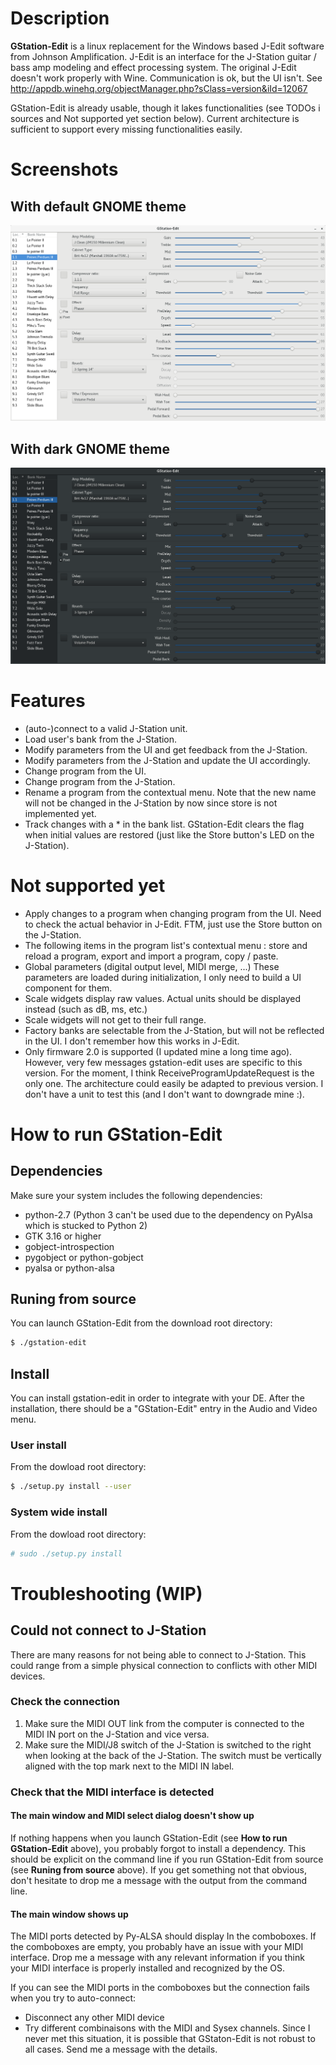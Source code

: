 # Description
**GStation-Edit** is a linux replacement for the Windows based J-Edit software
from Johnson Amplification. J-Edit is an interface for the J-Station guitar /
bass amp modeling and effect processing system.
The original J-Edit doesn't work properly with Wine. Communication is ok,
but the UI isn't. See http://appdb.winehq.org/objectManager.php?sClass=version&iId=12067

GStation-Edit is already usable, though it lakes functionalities (see TODOs i
sources and Not supported yet section below). Current architecture is sufficient
to support every missing functionalities easily.

# Screenshots
## With default GNOME theme
![Default theme](assets/gstation-edit_default-theme.png)
<br/>
## With dark GNOME theme
![Dark theme](assets/gstation-edit_dark-theme.png)


# Features
- (auto-)connect to a valid J-Station unit.
- Load user's bank from the J-Station.
- Modify parameters from the UI and get feedback from the J-Station.
- Modify parameters from the J-Station and update the UI accordingly.
- Change program from the UI.
- Change program from the J-Station.
- Rename a program from the contextual menu. Note that the new name will not be
changed in the J-Station by now since store is not implemented yet.
- Track changes with a * in the bank list. GStation-Edit clears the flag when
initial values are restored (just like the Store button's LED on the J-Station).


# Not supported yet
- Apply changes to a program when changing program from the UI. Need to check
the actual behavior in J-Edit. FTM, just use the Store button on the J-Station.
- The following items in the program list's contextual menu : store and reload
a program, export and import a program, copy / paste.
- Global parameters (digital output level, MIDI merge, ...) These parameters are
loaded during initialization, I only need to build a UI component for them.
- Scale widgets display raw values. Actual units should be displayed instead
(such as dB, ms, etc.)
- Scale widgets will not get to their full range.
- Factory banks are selectable from the J-Station, but will not be reflected
in the UI. I don't remember how this works in J-Edit.
- Only firmware 2.0 is supported (I updated mine a long time ago). However,
very few messages gstation-edit uses are specific to this version.
For the moment, I think ReceiveProgramUpdateRequest is the only one.
The architecture could easily be adapted to previous version.
I don't have a unit to test this (and I don't want to downgrade mine :).


# How to run GStation-Edit
## Dependencies
Make sure your system includes the following dependencies:
- python-2.7 (Python 3 can't be used due to the dependency on PyAlsa which
is stucked to Python 2)
- GTK 3.16 or higher
- gobject-introspection
- pygobject or python-gobject
- pyalsa or python-alsa

## Runing from source
You can launch GStation-Edit from the download root directory:
``` bash
$ ./gstation-edit
```

## Install
You can install gstation-edit in order to integrate with your DE.
After the installation, there should be a "GStation-Edit" entry in
the Audio and Video menu.
### User install
From the dowload root directory:
``` bash
$ ./setup.py install --user
```
### System wide install
From the dowload root directory:
``` bash
# sudo ./setup.py install
```


# Troubleshooting (WIP)
## Could not connect to J-Station
There are many reasons for not being able to connect to J-Station. 
This could range from a simple physical connection to conflicts
with other MIDI devices.

### Check the connection
1. Make sure the MIDI OUT link from the computer is connected to
the MIDI IN port on the J-Station and vice versa.
2. Make sure the MIDI/J8 switch of the J-Station is switched to
the right when looking at the back of the J-Station. The switch must
be vertically aligned with the top mark next to the MIDI IN label.

### Check that the MIDI interface is detected

#### The main window and MIDI select dialog doesn't show up
If nothing happens when you launch GStation-Edit (see **How to run
GStation-Edit** above), you probably forgot to install a dependency. 
This should be explicit on the command line if you run GStation-Edit
from source (see **Runing from source** above).
If you get something not that obvious, don't hesitate to drop me a message
with the output from the command line.

#### The main window shows up
The MIDI ports detected by Py-ALSA should display In the comboboxes. 
If the comboboxes are empty, you probably have an issue with your MIDI interface.
Drop me a message with any relevant information if you think your MIDI interface
is properly installed and recognized by the OS.

If you can see the MIDI ports in the comboboxes but the connection fails when
you try to auto-connect:
- Disconnect any other MIDI device
- Try different combinaisons with the MIDI and Sysex channels.
Since I never met this situation, it is possible that GStaton-Edit is not robust
to all cases. Send me a message with the details.
